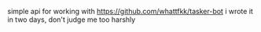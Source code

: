 simple api for working with https://github.com/whattfkk/tasker-bot
i wrote it in two days, don't judge me too harshly
